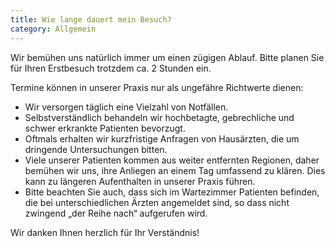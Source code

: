 ```yaml
---
title: Wie lange dauert mein Besuch?
category: Allgemein
---
```

Wir bemühen uns natürlich immer um einen zügigen Ablauf. Bitte planen Sie für Ihren Erstbesuch trotzdem ca. 2 Stunden ein.

Termine können in unserer Praxis nur als ungefähre Richtwerte dienen:
- Wir versorgen täglich eine Vielzahl von Notfällen. 
- Selbstverständlich behandeln wir hochbetagte, gebrechliche und schwer erkrankte Patienten bevorzugt. 
- Oftmals erhalten wir kurzfristige Anfragen von Hausärzten, die um dringende Untersuchungen bitten. 
- Viele unserer Patienten kommen aus weiter entfernten Regionen, daher bemühen wir uns, ihre Anliegen an einem Tag umfassend zu klären. Dies kann zu längeren Aufenthalten in unserer Praxis führen. 
- Bitte beachten Sie auch, dass sich im Wartezimmer Patienten befinden, die bei unterschiedlichen Ärzten angemeldet sind, so dass nicht zwingend „der Reihe nach“ aufgerufen wird.

Wir danken Ihnen herzlich für Ihr Verständnis!

